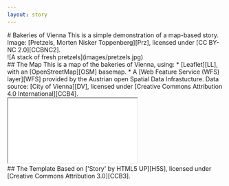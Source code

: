 ```yaml
---
layout: story
---
```


<!-- An example of a A HTML-markdown hybrid approach for more complex layouts. For GitHub Pages/Jekyll, you can embed markdown in elements by setting the 'markdown="1"' attribute (see https://stackoverflow.com/questions/29368902/how-can-i-wrap-my-markdown-in-an-html-div) but it seems the closing tag can't be indented, and you lose syntax highlighting. -->

<section class="banner style1 orient-right content-align-left image-position-right onload-image-fade-in onload-content-fade-in fullscreen">
<div class="content" markdown="1">
# Bakeries of Vienna
This is a simple demonstration of a map-based story.  
Image: [Pretzels, Morten Nisker Toppenberg][Prz], licensed under [CC BY-NC 2.0][CCBNC2].  
</div>
<div class="image" markdown="1">
![A stack of fresh pretzels](images/pretzels.jpg)  
</div>
</section>

<section class="banner style1 orient-left content-align-left image-position-center onscroll-content-fade-in onscroll-image-fade-in fullscreen">
<div class="content" markdown="1">
## The Map
This is a map of the bakeries of Vienna, using:
* [Leaflet][LL], with an [OpenStreetMap][OSM] basemap.
* A [Web Feature Service (WFS) layer][WFS] provided by the Austrian open Spatial Data Infrastucture. Data source: [City of Vienna][DV], licensed under [Creative Commons Attribution 4.0 International][CCB4].
</div>
<div class="image">
    <iframe src="maps/bakeries-vienna-map.html"></iframe>
</div>
</section>

<section class="spotlight style1 content-align-center onscroll-content-fade-in">
<div class="content" markdown="1">
## The Template
Based on ['Story' by HTML5 UP][H5S], licensed under [Creative Commons Attribution 3.0][CCB3].
</div>
</section>

[Prz]:https://www.flickr.com/photos/94211698@N00/3917161112
[LL]:https://leafletjs.com/
[OSM]:https://www.openstreetmap.org/
[WFS]:https://www.data.gv.at/katalog/dataset/stadt-wien_webfeatureservicewfswien
[DV]:https://data.wien.gv.at
[H5S]:https://html5up.net/story
[CCB4]:https://creativecommons.org/licenses/by/4.0/deed.de
[CCB3]:https://creativecommons.org/licenses/by/3.0/
[CCBNC2]:https://creativecommons.org/licenses/by-nc/2.0/